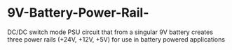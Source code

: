 # 9V-Battery-Power-Rail-
DC/DC switch mode PSU circuit that from a singular 9V battery creates three power rails (+24V, +12V, +5V) for use in battery powered applications 

